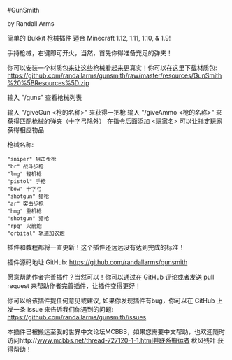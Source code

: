 #GunSmith

by Randall Arms

简单的 Bukkit 枪械插件 适合 Minecraft 1.12, 1.11, 1.10, & 1.9!

手持枪械，右键即可开火，当然，首先你得准备充足的弹夹！

你可以安装一个材质包来让这些枪械看起来更真实！你可以在这里下载材质包: https://github.com/randallarms/gunsmith/raw/master/resources/GunSmith%20%5BResources%5D.zip

输入 "/guns" 查看枪械列表

输入 "/giveGun <枪的名称>" 来获得一把枪
输入 "/giveAmmo <枪的名称>" 来获得匹配枪械的弹夹（十字弓除外）
在指令后面添加 <玩家名> 可以让指定玩家获得相应物品

枪械名称:

    "sniper" 狙击步枪
    "br" 战斗步枪
    "lmg" 轻机枪
    "pistol" 手枪
    "bow" 十字弓
    "shotgun" 猎枪
    "ar" 突击步枪
    "hmg" 重机枪
	"shotgun" 猎枪
	"rpg" 火箭炮
	"orbital" 轨道加农炮

插件和教程都将一直更新！这个插件还远远没有达到完成的标准！

插件源码地址 GitHub: https://github.com/randallarms/gunsmith

愿意帮助作者完善插件？当然可以！你可以通过在 GitHub 评论或者发送 pull request 来帮助作者完善插件，让插件变得更好！

你可以给该插件提任何意见或建议, 如果你发现插件有bug，你可以在 GitHub 上发一条 issue 来告诉我们你遇到的问题: https://github.com/randallarms/gunsmith/issues

本插件已被搬运至我的世界中文论坛MCBBS，如果您需要中文帮助，也欢迎随时访问http://www.mcbbs.net/thread-727120-1-1.html并联系搬运者 秋风残叶 获得帮助！